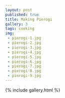 ```yaml
---
layout: post
published: true
title: Making Pierogi
gallery: 3 
tags: cooking
img:
 - pierogi-1.jpg
 - pierogi-2.jpg
 - pierogi-3.jpg
 - pierogi-4.jpg
 - pierogi-5.jpg
 - pierogi-6.jpg
 - pierogi-7.jpg
 - pierogi-8.jpg
 - pierogi-9.jpg
---
```



{% include gallery.html %}
